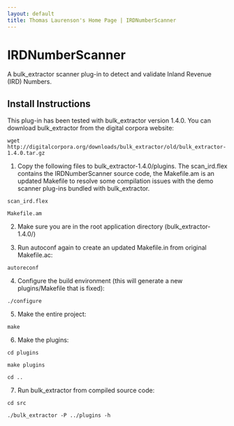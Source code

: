 ```yaml
---
layout: default
title: Thomas Laurenson's Home Page | IRDNumberScanner
---
```


# IRDNumberScanner

A bulk_extractor scanner plug-in to detect and validate Inland Revenue (IRD) Numbers.

## Install Instructions

This plug-in has been tested with bulk_extractor version 1.4.0. You can download bulk_extractor from the digital corpora website:

`wget http://digitalcorpora.org/downloads/bulk_extractor/old/bulk_extractor-1.4.0.tar.gz` 

1) Copy the following files to bulk\_extractor-1.4.0/plugins. The scan\_ird.flex contains the IRDNumberScanner source code, the Makefile.am is an updated Makefile to resolve some compilation issues with the demo scanner plug-ins bundled with bulk_extractor. 

`scan_ird.flex`

`Makefile.am`

2) Make sure you are in the root application directory (bulk_extractor-1.4.0/)

3) Run autoconf again to create an updated Makefile.in from original Makefile.ac:

`autoreconf`

4) Configure the build environment (this will generate a new plugins/Makefile that is fixed):

`./configure`

5) Make the entire project:

`make`
       
6) Make the plugins:

`cd plugins`

`make plugins`

`cd ..`
       
7) Run bulk_extractor from compiled source code:
 
`cd src`

`./bulk_extractor -P ../plugins -h`
